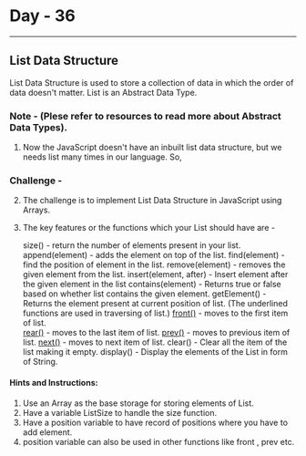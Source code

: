  # Day - 36
---
## List Data Structure
List Data Structure is used to store a collection of data in which the order of data doesn't matter.
List is an Abstract Data Type. 
### Note - (Plese refer to resources to read more about Abstract Data Types).

1. Now the JavaScript doesn't have an inbuilt list data structure, but we needs list many times in our language. So, 
### Challenge -  
2. The challenge is to implement List Data Structure in JavaScript using Arrays.
3. The key features or the functions which your List should have are - 

    size() - return the number of elements present in your list.
    append(element) - adds the element on top of the list.
    find(element) - find the position of element in the list.
    remove(element) - removes the given element from the list.
    insert(element, after) - Insert element after the given element in the list
    contains(element) - Returns true or false based on whether list contains the given element.
    getElement() - Returns the element present at current position of list.
    (The underlined functions are used in traversing of list.)
    <U>front()</U> - moves to the first item of list.  
    <U>rear()</U> - moves to the last item of list.
    <U>prev()</U> - moves to previous item of list.
    <U>next()</U> - moves to next item of list.
    clear() - Clear all the item of the list making it empty.
    display() - Display the elements of the List in form of String.

#### Hints and Instructions: 
1. Use an Array as the base storage for storing elements of List.
2. Have a variable ListSize to handle the size function.
3. Have a position variable to have record of positions where you have to add element.
4. position variable can also be used in other functions like front , prev etc.

